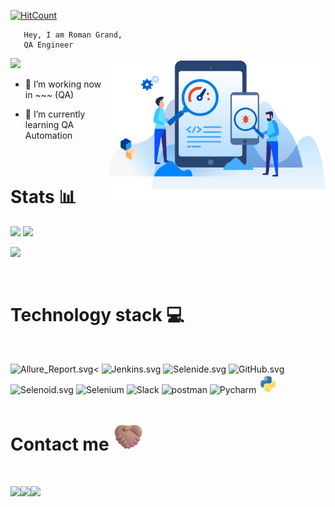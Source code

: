 

[![HitCount](https://komarev.com/ghpvc/?username=thunderom&label=Profile%20views&color=0061C6&style=flat)](https://github.com/thunderom)


       Hey, I am Roman Grand,
       QA Engineer
       

<img align="right" width="350" src="https://raw.githubusercontent.com/thunderom/thunderom/main/img/QAT.png"/>


  <img src="steck/wave.gif" width="30px">
  
  
- 🌱 I’m working now in ~~~ (QA)

- 💞️ I’m currently learning QA Automation

<br>

# Stats 📊

![](https://github-readme-stats.vercel.app/api?hide_rank=true&hide=issues,contribs&show_icons=true&locale=en&langs_count=8&card_width=320&username=thunderom&theme=tokyonight)
![](https://github-readme-stats.vercel.app/api/top-langs/?layout=donut&langs_count=6&hide_progress=true&username=thunderom&theme=tokyonight)

<!-- Выбор темы ↑↑: https://github.com/anuraghazra/github-readme-stats/blob/master/themes/README.md --> 
<!-- Настройка отображения ↑↑: https://github.com/anuraghazra/github-readme-stats/ --> 

![](https://github-readme-activity-graph.vercel.app/graph?&theme=github-dark&username=thunderom)

<!-- Выбор темы ↑↑: https://github.com/Ashutosh00710/github-readme-activity-graph/blob/main/THEMES.md --> 

<br>

# Technology stack 💻

<br>

<img width="6%" title="Allure_Report.svg" src="steck/Allure_Report.svg"><
<img width="6%" title="Jenkins.svg" src="steck/Jenkins.svg">   <img width="6%" title="Selenide.svg" src="steck/Selenide.svg">   <img width="6%" title="GitHub.svg" src="steck/GitHub.svg">   <img width="6%" title="Selenoid.svg" src="steck/Selenoid.svg">   <img src="steck/Selenium.svg" alt="Selenium" width="6%">   <img src="steck/Slack.svg" alt="Slack" width="6%">   <img src="https://www.vectorlogo.zone/logos/getpostman/getpostman-icon.svg" alt="postman" width="6%">    <img src="steck/Pycharm.svg" alt="Pycharm" width="6%">    <img src="https://raw.githubusercontent.com/devicons/devicon/master/icons/python/python-original.svg" alt="python" width="6%">

# Contact me <img src='https://raw.githubusercontent.com/thunderom/thunderom/main/img/hands.png' width="50px" height=50px>

<br>

[<img src="https://img.shields.io/badge/Microsoft_Outlook-0078D4?style=for-the-badge&logo=microsoft-outlook&logoColor=white" />](mailto:grand@internet.ru)[<img src="https://img.shields.io/badge/GitLab-330F63?style=for-the-badge&logo=gitlab&logoColor=white" />](https://gitlab.com/thunderom)[<img src="https://img.shields.io/badge/Telegram-2CA5E0?style=for-the-badge&logo=telegram&logoColor=white" />](https://t.me/r_grand)


###



